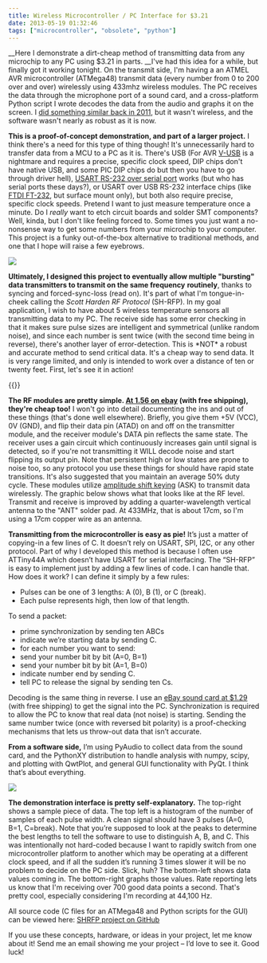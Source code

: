 ```yaml
---
title: Wireless Microcontroller / PC Interface for $3.21
date: 2013-05-19 01:32:46
tags: ["microcontroller", "obsolete", "python"]
---
```




__Here I demonstrate a dirt-cheap method of transmitting data from any microchip to any PC using $3.21 in parts.  __I've had this idea for a while, but finally got it working tonight. On the transmit side, I'm having a an ATMEL AVR microcontroller (ATMega48) transmit data (every number from 0 to 200 over and over) wirelessly using 433mhz wireless modules. The PC receives the data through the microphone port of a sound card, and a cross-platform Python script I wrote decodes the data from the audio and graphs it on the screen. I [did something similar back in 2011](http://www.swharden.com/blog/2011-07-09-sound-card-microcontrollerpc-communication/), but it wasn't wireless, and the software wasn't nearly as robust as it is now.

__This is a proof-of-concept demonstration, and part of a larger project.__ I think there's a need for this type of thing though! It's unnecessarily hard to transfer data from a MCU to a PC as it is. There's USB (For AVR [V-USB](http://www.obdev.at/products/vusb/index.html) is a nightmare and requires a precise, specific clock speed, DIP chips don't have native USB, and some PIC DIP chips do but then you have to go through driver hell), [USART RS-232 over serial port](http://www.swharden.com/blog/2009-05-14-simple-case-avrpc-serial-communication-via-max232/) works (but who has serial ports these days?), or USART over USB RS-232 interface chips (like [FTDI FT-232](http://www.ftdichip.com/Products/ICs/FT232R.htm), but surface mount only), but both also require precise, specific clock speeds. Pretend I want to just measure temperature once a minute. Do I _really_ want to etch circuit boards and solder SMT components? Well, kinda, but I don't like feeling forced to. Some times you just want a no-nonsense way to get some numbers from your microchip to your computer. This project is a funky out-of-the-box alternative to traditional methods, and one that I hope will raise a few eyebrows.

<div class="text-center img-border">

![](https://swharden.com/static/2013/05/19/c31.jpg)

</div>

__Ultimately, I designed this project to eventually allow multiple "bursting" data transmitters to transmit on the same frequency__ __routinely__, thanks to syncing and forced-sync-loss (read on). It's part of what I'm tongue-in-cheek calling the _Scott Harden RF Protocol_ (SH-RFP). In my goal application, I wish to have about 5 wireless temperature sensors all transmitting data to my PC.  The receive side has some error checking in that it makes sure pulse sizes are intelligent and symmetrical (unlike random noise), and since each number is sent twice (with the second time being in reverse), there's another layer of error-detection.  This is \*NOT\* a robust and accurate method to send critical data. It's a cheap way to send data. It is very range limited, and only is intended to work over a distance of ten or twenty feet. First, let's see it in action!

{{<youtube GJHFldPwZvM>}}

__The RF modules are pretty simple. [At 1.56 on ebay](http://www.ebay.com/itm/KDQ11-NEW-1PCS-433MHZ-RF-TRANSMITTER-AND-RECEIVER-LINK-KIT-FOR-ARDUINO-SCA-1710-/350797631746?pt=LH_DefaultDomain_0&hash=item51ad2b1102) (with free shipping), they're cheap too!__ I won't go into detail documenting the ins and out of these things (that's done well elsewhere). Briefly, you give them +5V (VCC), 0V (GND), and flip their data pin (ATAD) on and off on the transmitter module, and the receiver module's DATA pin reflects the same state. The receiver uses a gain circuit which continuously increases gain until signal is detected, so if you're not transmitting it WILL decode noise and start flipping its output pin. Note that persistent high or low states are prone to noise too, so any protocol you use these things for should have rapid state transitions. It's also suggested that you maintain an average 50% duty cycle. These modules utilize [amplitude shift keying](http://en.wikipedia.org/wiki/Amplitude-shift_keying) (ASK) to transmit data wirelessly. The graphic below shows what that looks like at the RF level. Transmit and receive is improved by adding a quarter-wavelength vertical antenna to the "ANT" solder pad. At 433MHz, that is about 17cm, so I'm using a 17cm copper wire as an antenna.

__Transmitting from the microcontroller is easy as pie!__ It’s just a matter of copying-in a few lines of C.  It doesn’t rely on USART, SPI, I2C, or any other protocol. Part of why I developed this method is because I often use ATTiny44A which doesn’t have USART for serial interfacing. The “SH-RFP” is easy to implement just by adding a few lines of code. I can handle that.  How does it work? I can define it simply by a few rules:

*   Pulses can be one of 3 lengths: A (0), B (1), or C (break).
*   Each pulse represents high, then low of that length.

To send a packet:

*   prime synchronization by sending ten ABCs
*   indicate we’re starting data by sending C.
*   for each number you want to send:
  *   send your number bit by bit (A=0, B=1)
  *   send your number bit by bit (A=1, B=0)
  *   indicate number end by sending C.
*   tell PC to release the signal by sending ten Cs.

Decoding is the same thing in reverse. I use an [eBay sound card at $1.29](https://www.ebay.com/sch/i.html?_nkw=usb+sound+card&_sacat=0) (with free shipping) to get the signal into the PC. </span> Synchronization is required to allow the PC to know that real data (not noise) is starting. Sending the same number twice (once with reversed bit polarity) is a proof-checking mechanisms that lets us throw-out data that isn’t accurate.

__From a software side,__ I’m using PyAudio to collect data from the sound card, and the PythonXY distribution to handle analysis with numpy, scipy, and plotting with QwtPlot, and general GUI functionality with PyQt. I think that’s about everything.

<div class="text-center img-border">

![](https://swharden.com/static/2013/05/19/SHRFP.png)

</div>

__The demonstration interface is pretty self-explanatory.__ The top-right shows a sample piece of data. The top left is a histogram of the number of samples of each pulse width. A clean signal should have 3 pulses (A=0, B=1, C=break). Note that you’re supposed to look at the peaks to determine the best lengths to tell the software to use to distinguish A, B, and C. This was intentionally not hard-coded because I want to rapidly switch from one microcontroller platform to another which may be operating at a different clock speed, and if all the sudden it’s running 3 times slower it will be no problem to decide on the PC side. Slick, huh? The bottom-left shows data values coming in. The bottom-right graphs those values. Rate reporting lets us know that I'm receiving over 700 good data points a second. That's pretty cool, especially considering I'm recording at 44,100 Hz.

All source code (C files for an ATMega48 and Python scripts for the GUI) can be viewed here: [SHRFP project on GitHub](https://github.com/swharden/AVR-projects/tree/master/ATMega48%202013-05-14%20SHRFP%20monitor)

If you use these concepts, hardware, or ideas in your project, let me know about it! Send me an email showing me your project – I’d love to see it. Good luck!

